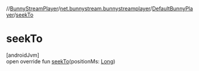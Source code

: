 //[BunnyStreamPlayer](../../../index.md)/[net.bunnystream.bunnystreamplayer](../index.md)/[DefaultBunnyPlayer](index.md)/[seekTo](seek-to.md)

# seekTo

[androidJvm]\
open override fun [seekTo](seek-to.md)(positionMs: [Long](https://kotlinlang.org/api/latest/jvm/stdlib/kotlin-stdlib/kotlin/-long/index.html))
